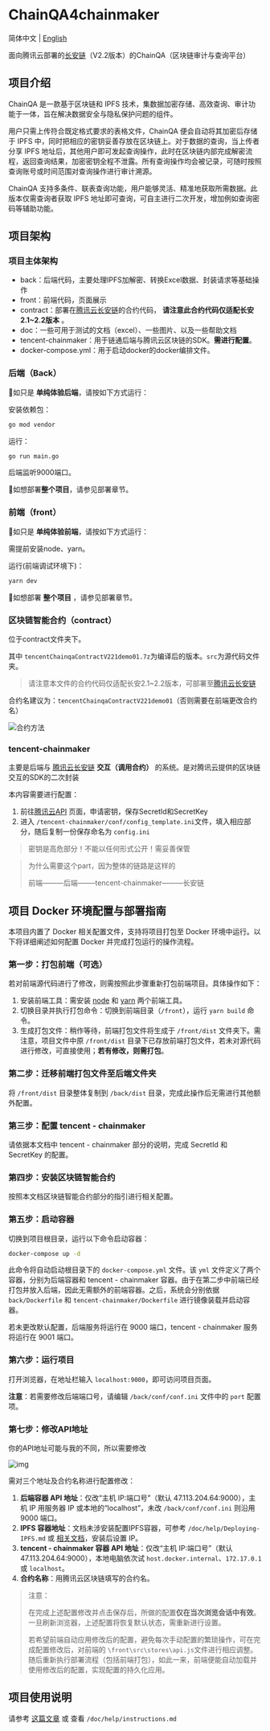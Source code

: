 # ChainQA4chainmaker

简体中文 | [English](./README-en.md)

面向腾讯云部署的[长安链](https://chainmaker.org.cn/home)（V2.2版本）的ChainQA（区块链审计与查询平台）

## 项目介绍

ChainQA 是一款基于区块链和 IPFS 技术，集数据加密存储、高效查询、审计功能于一体，旨在解决数据安全与隐私保护问题的组件。

用户只需上传符合既定格式要求的表格文件，ChainQA 便会自动将其加密后存储于 IPFS 中，同时把相应的密钥妥善存放在区块链上。对于数据的查询，当上传者分享 IPFS 地址后，其他用户即可发起查询操作，此时在区块链内部完成解密流程，返回查询结果，加密密钥全程不泄露。所有查询操作均会被记录，可随时按照查询账号或时间范围对查询操作进行审计溯源。

ChainQA 支持多条件、联表查询功能，用户能够灵活、精准地获取所需数据。此版本仅需查询者获取 IPFS 地址即可查询，可自主进行二次开发，增加例如查询密码等辅助功能。

## 项目架构

### 项目主体架构

- back：后端代码，主要处理IPFS加解密、转换Excel数据、封装请求等基础操作
- front：前端代码，页面展示
- contract：部署在[腾讯云长安链](https://console.cloud.tencent.com/tbaas/chainmaker/chain/chainmaker-demo/basicInfo?chainId=1&demo=1)的合约代码， **请注意此合约代码仅适配长安2.1~2.2版本** 。
- doc：一些可用于测试的文档（excel）、一些图片、以及一些帮助文档
- tencent-chainmaker：用于链通后端与腾讯云区块链的SDK。**需进行配置**。
- docker-compose.yml：用于启动docker的docker编排文件。

### 后端（Back）

👋如只是 **单纯体验后端**，请按如下方式运行：

安装依赖包：

```bash
go mod vendor
```

运行：

```bash
go run main.go
```

后端监听9000端口。

👋如想部署**整个项目**，请参见部署章节。

### 前端（front）

👋如只是 **单纯体验前端**，请按如下方式运行：

需提前安装node、yarn。

运行(前端调试环境下)：

```bash
yarn dev
```

👋如想部署 **整个项目** ，请参见部署章节。

### 区块链智能合约（contract）

位于contract文件夹下。

其中 `tencentChainqaContractV221demo01.7z`为编译后的版本。`src`为源代码文件夹。

> 请注意本文件的合约代码仅适配长安2.1~2.2版本，可部署至[腾讯云长安链](https://console.cloud.tencent.com/tbaas/chainmaker/chain/chainmaker-demo/basicInfo?chainId=1&demo=1)

合约名建议为：`tencentChainqaContractV221demo01`（否则需要在前端更改合约名）

![合约方法](./doc/img/contract-method.png)

### tencent-chainmaker

主要是后端与 [腾讯云长安链](https://console.cloud.tencent.com/tbaas/chainmaker/chain/chainmaker-demo/basicInfo?chainId=1&demo=1) **交互（调用合约）** 的系统。是对腾讯云提供的区块链交互的SDK的二次封装

本内容需要进行配置：

1. 前往[腾讯云API](https://console.cloud.tencent.com/cam/capi) 页面，申请密钥，保存SecretId和SecretKey
2. 进入 `/tencent-chainmaker/conf/config_template.ini`文件，填入相应部分，随后复制一份保存命名为 `config.ini`

> 密钥是高危部分！不能以任何形式公开！需妥善保管

> 为什么需要这个part，因为整体的链路是这样的
>
> 前端———后端——–tencent-chainmaker———长安链

## 项目 Docker 环境配置与部署指南

本项目内置了 Docker 相关配置文件，支持将项目打包至 Docker 环境中运行。以下将详细阐述如何配置 Docker 并完成打包运行的操作流程。

### 第一步：打包前端（可选）

若对前端源代码进行了修改，则需按照此步骤重新打包前端项目。具体操作如下：

1. 安装前端工具：需安装 [node](https://nodejs.org/zh-cn) 和 [yarn](https://yarnpkg.com/) 两个前端工具。
2. 切换目录并执行打包命令：切换到前端目录（`/front`），运行 `yarn build` 命令。
3. 生成打包文件：稍作等待，前端打包文件将生成于 `/front/dist` 文件夹下。需注意，项目文件中原 `/front/dist` 目录下已存放前端打包文件，若未对源代码进行修改，可直接使用；**若有修改，则需打包**。

### 第二步：迁移前端打包文件至后端文件夹

将 `/front/dist` 目录整体复制到 `/back/dist` 目录，完成此操作后无需进行其他额外配置。

### 第三步：配置 tencent - chainmaker

请依据本文档中 tencent - chainmaker 部分的说明，完成 SecretId 和 SecretKey 的配置。

### 第四步：安装区块链智能合约

按照本文档区块链智能合约部分的指引进行相关配置。

### 第五步：启动容器

切换到项目根目录，运行以下命令启动容器：

```bash
docker-compose up -d
```

此命令将自动启动根目录下的 `docker-compose.yml` 文件。该 `yml` 文件定义了两个容器，分别为后端容器和 tencent - chainmaker 容器。由于在第二步中前端已经打包并放入后端，因此无需额外的前端容器。之后，系统会分别依据 `back/Dockerfile` 和 `tencent-chainmaker/Dockerfile` 进行镜像装载并启动容器。

若未更改默认配置，后端服务将运行在 9000 端口，tencent - chainmaker 服务将运行在 9001 端口。

### 第六步：运行项目

打开浏览器，在地址栏输入 `localhost:9000`，即可访问项目页面。

**注意**：若需要修改后端端口号，请编辑 `/back/conf/conf.ini` 文件中的 `port` 配置项。

### 第七步：修改API地址

你的API地址可能与我的不同，所以需要修改

![img](./doc/img/modify-in-front.png)

需对三个地址及合约名称进行配置修改：

1. **后端容器 API 地址**：仅改“主机 IP:端口号”（默认 47.113.204.64:9000），主机 IP 用服务器 IP 或本地的“localhost”，未改 `/back/conf/conf.ini` 则沿用 9000 端口。
2. **IPFS 容器地址**：文档未涉安装配置IPFS容器，可参考 `/doc/help/Deploying-IPFS.md` 或 [相关文档](https://www.yuque.com/jjq0425/pku/cm112pwu470v3q9n)，安装后设置 IP。
3. **tencent - chainmaker 容器 API 地址**：仅改“主机 IP:端口号”（默认 47.113.204.64:9000），本地电脑依次试 `host.docker.internal`、`172.17.0.1` 或 `localhost`。
4. **合约名称**：用腾讯云区块链填写的合约名。

> 注意：
>
> 在完成上述配置修改并点击保存后，所做的配置**仅在当次浏览会话中有效**。一旦刷新浏览器，上述配置将恢复默认状态，需重新进行设置。
>
> 若希望前端自动应用修改后的配置，避免每次手动配置的繁琐操作，可在完成配置修改后，对前端的 `\front\src\stores\api.js`文件进行相应调整。随后重新执行部署流程（包括前端打包），如此一来，前端便能自动加载并使用修改后的配置，实现配置的持久化应用。

## 项目使用说明

请参考 [这篇文章](https://www.yuque.com/jjq0425/pku/acgk6l3ax4gf98wh) 或 查看 `/doc/help/instructions.md`
